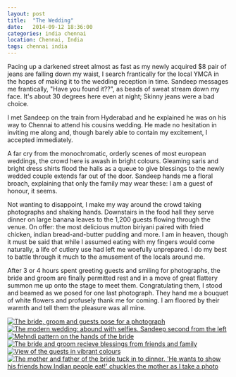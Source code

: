 ```yaml
---
layout: post
title:  "The Wedding"
date:   2014-09-12 18:36:00
categories: india chennai
location: Chennai, India
tags: chennai india
---
```


Pacing up a darkened street almost as fast as my newly acquired $8 pair of jeans are falling down my waist, I search frantically for the local YMCA in the hopes of making it to the wedding reception in time. Sandeep messages me frantically, "Have you found it??", as beads of sweat stream down my face. It's about 30 degrees here even at night; Skinny jeans were a bad choice.

I met Sandeep on the train from Hyderabad and he explained he was on his way to Chennai to attend his cousins wedding. He made no hesitation in inviting me along and, though barely able to contain my excitement, I accepted immediately.

A far cry from the monochromatic, orderly scenes of most european weddings, the crowd here is awash in bright colours. Gleaming saris and bright dress shirts flood the halls as a queue to give blessings to the newly wedded couple extends far out of the door. Sandeep hands me a floral broach, explaining that only the family may wear these: I am a guest of honour, it seems.

Not wanting to disappoint, I make my way around the crowd taking photographs and shaking hands. Downstairs in the food hall they serve dinner on large banana leaves to the 1,200 guests flowing through the venue. On offer: the most delicious mutton biriyani paired with fried chicken, indian bread-and-butter pudding and more. I am in heaven, though it must be said that while I assumed eating with my fingers would come naturally, a life of cutlery use had left me woefully unprepared. I do my best to battle through it much to the amusement of the locals around me.

After 3 or 4 hours spent greeting guests and smiling for photographs, the bride and groom are finally permitted rest and in a move of great flattery summon me up onto the stage to meet them. Congratulating them, I stood and beamed as we posed for one last photograph. They hand me a bouquet of white flowers and profusely thank me for coming. I am floored by their warmth and tell them the pleasure was all mine.

<div class="post-image">
    	<a href="/photography/2014-09-12-the-wedding/1-full.jpg" target="_blank" title="The bride, groom and guests pose for a photograph"><img src="/photography/2014-09-12-the-wedding/1.jpg" alt="The bride, groom and guests pose for a photograph" /></a>
</div>

<div class="post-image">
    	<a href="/photography/2014-09-12-the-wedding/4-full.jpg" target="_blank" title="The modern wedding: abound with selfies. Sandeep second from the left"><img src="/photography/2014-09-12-the-wedding/4.jpg" alt="The modern wedding: abound with selfies. Sandeep second from the left" /></a>
</div>

<div class="post-image post-image--split">
    	<a href="/photography/2014-09-12-the-wedding/2-full.jpg" target="_blank" title="Mehndi pattern on the hands of the bride"><img src="/photography/2014-09-12-the-wedding/2.jpg" alt="Mehndi pattern on the hands of the bride" /></a>
    	<a href="/photography/2014-09-12-the-wedding/3-full.jpg" target="_blank" title="The bride and groom recieve blessings from friends and family"><img src="/photography/2014-09-12-the-wedding/3.jpg" alt="The bride and groom recieve blessings from friends and family" /></a>
</div>

<div class="post-image post-image--split">
    	<a href="/photography/2014-09-12-the-wedding/5-full.jpg" target="_blank" title="View of the guests in vibrant colours"><img src="/photography/2014-09-12-the-wedding/5.jpg" alt="View of the guests in vibrant colours" /></a>
    	<a href="/photography/2014-09-12-the-wedding/6-full.jpg" target="_blank" title="The mother and father of the bride tuck in to dinner. 'He wants to show his friends how Indian people eat!' chuckles the mother as I take a photo"><img src="/photography/2014-09-12-the-wedding/6.jpg" alt="The mother and father of the bride tuck in to dinner. 'He wants to show his friends how Indian people eat!' chuckles the mother as I take a photo" /></a>
</div>
